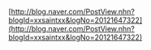 


[http://blog.naver.com/PostView.nhn?blogId=xxsaintxx&logNo=20121647322](http://blog.naver.com/PostView.nhn?blogId=xxsaintxx&logNo=20121647322)
<!--stackedit_data:
eyJoaXN0b3J5IjpbMjI4MTQ4MTU3XX0=
-->